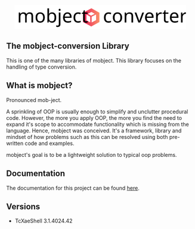 <p align="center">
  <img width="460"  src="./docs/images/logo.svg">
</p>

## The mobject-conversion Library

This is one of the many libraries of mobject. This library focuses on the handling of type conversion.

## What is mobject?

Pronounced mob-ject.

A sprinkling of OOP is usually enough to simplify and unclutter procedural code. However, the more you apply OOP, the more you find the need to expand it's scope to accommodate functionality which is missing from the language. Hence, mobject was conceived. It's a framework, library and mindset of how problems such as this can be resolved using both pre-written code and examples.

mobject's goal is to be a lightweight solution to typical oop problems.

## Documentation

The documentation for this project can be found [here](https://benhar-dev.github.io/mobject-converters/#/).

## Versions

- TcXaeShell 3.1.4024.42
